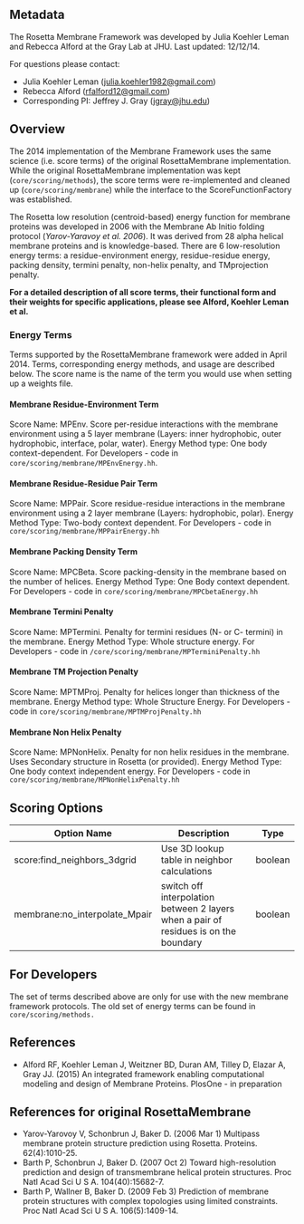 ## Metadata

The Rosetta Membrane Framework was developed by Julia Koehler Leman and Rebecca Alford at the Gray Lab at JHU. 
Last updated: 12/12/14. 

For questions please contact: 
- Julia Koehler Leman ([julia.koehler1982@gmail.com](julia.koehler1982@gmail.com))
- Rebecca Alford ([rfalford12@gmail.com](rfalford12@gmail.com))
- Corresponding PI: Jeffrey J. Gray ([jgray@jhu.edu](jgray@jhu.edu))

## Overview
The 2014 implementation of the Membrane Framework uses the same science (i.e. score terms) of the original RosettaMembrane implementation. While the original RosettaMembrane implementation was kept (`core/scoring/methods`), the score terms were re-implemented and cleaned up (`core/scoring/membrane`) while the interface to the ScoreFunctionFactory was established. 

The Rosetta low resolution (centroid-based) energy function for membrane proteins was developed in 2006 with the Membrane Ab Initio folding protocol (*Yarov-Yaravoy et al. 2006*). It was derived from 28 alpha helical membrane proteins and is knowledge-based. There are 6 low-resolution energy terms: a residue-environment energy, residue-residue energy, packing density, termini penalty, non-helix penalty, and TMprojection penalty. 

**For a detailed description of all score terms, their functional form and their weights for specific applications, please see Alford, Koehler Leman et al.**

### Energy Terms
Terms supported by the RosettaMembrane framework were added in April 2014. Terms, corresponding energy methods, and usage are described below. The score name is the name of the term you would use when setting up a weights file. 

#### Membrane Residue-Environment Term
Score Name: MPEnv. Score per-residue interactions with the membrane environment using a 5 layer membrane (Layers: inner hydrophobic, outer hydrophobic, interface, polar, water). Energy Method type: One body context-dependent.  For Developers - code in `core/scoring/membrane/MPEnvEnergy.hh`.

#### Membrane Residue-Residue Pair Term 
Score Name: MPPair. Score residue-residue interactions in the membrane environment using a 2 layer membrane (Layers: hydrophobic, polar). Energy Method Type: Two-body context dependent. For Developers - code in `core/scoring/membrane/MPPairEnergy.hh`

#### Membrane Packing Density Term
Score Name: MPCBeta. Score packing-density in the membrane based on the number of helices. Energy Method Type: One Body context dependent. For Developers - code in `core/scoring/membrane/MPCbetaEnergy.hh`

#### Membrane Termini Penalty
Score Name: MPTermini. Penalty for termini residues (N- or C- termini) in the membrane. Energy Method Type: Whole structure energy. For Developers - code in `/core/scoring/membrane/MPTerminiPenalty.hh`

#### Membrane TM Projection Penalty
Score Name: MPTMProj. Penalty for helices longer than thickness of the membrane. Energy Method type: Whole Structure Energy. For Developers - code in `core/scoring/membrane/MPTMProjPenalty.hh`

#### Membrane Non Helix Penalty
Score Name: MPNonHelix. Penalty for non helix residues in the membrane. Uses Secondary structure in Rosetta (or provided). Energy Method Type: One body context independent energy. For Developers - code in `core/scoring/membrane/MPNonHelixPenalty.hh`

## Scoring Options
|**Option Name**|**Description**|**Type**|
|---|---|---|
|score:find_neighbors_3dgrid|Use 3D lookup table in neighbor calculations|boolean|
|membrane:no_interpolate_Mpair|switch off interpolation between 2 layers when a pair of residues is on the boundary|boolean|

## For Developers
The set of terms described above are only for use with the new membrane framework protocols. The old set of energy terms can be found in `core/scoring/methods.`

## References

* Alford RF, Koehler Leman J, Weitzner BD, Duran AM, Tilley D, Elazar A, Gray JJ. (2015) An integrated framework enabling computational modeling and design of Membrane Proteins. PlosOne - in preparation 

## References for original RosettaMembrane

* Yarov-Yarovoy V, Schonbrun J, Baker D. (2006 Mar 1) Multipass membrane protein structure prediction using Rosetta. Proteins. 62(4):1010-25.
* Barth P, Schonbrun J, Baker D. (2007 Oct 2) Toward high-resolution prediction and design of transmembrane helical protein structures. Proc Natl Acad Sci U S A. 104(40):15682-7.
* Barth P, Wallner B, Baker D. (2009 Feb 3) Prediction of membrane protein structures with complex topologies using limited constraints. Proc Natl Acad Sci U S A. 106(5):1409-14.
